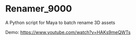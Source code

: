 # Renamer_9000
A Python script for Maya to batch rename 3D assets


Demo: 
https://www.youtube.com/watch?v=HAKs9meQWTs
